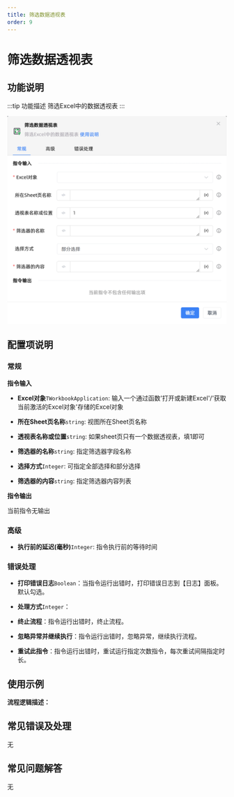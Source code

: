 ```yaml
---
title: 筛选数据透视表
order: 9
---
```


# 筛选数据透视表

## 功能说明

:::tip 功能描述
筛选Excel中的数据透视表
:::

![筛选数据透视表](../../../../assets/筛选数据透视表_command.png)

## 配置项说明

### 常规

**指令输入**

- **Excel对象**`TWorkbookApplication`: 输入一个通过函数'打开或新建Excel'/'获取当前激活的Excel对象'存储的Excel对象

- **所在Sheet页名称**`string`: 视图所在Sheet页名称

- **透视表名称或位置**`string`: 如果sheet页只有一个数据透视表，填1即可

- **筛选器的名称**`string`: 指定筛选器字段名称

- **选择方式**`Integer`: 可指定全部选择和部分选择

- **筛选器的内容**`string`: 指定筛选器内容列表


**指令输出**

当前指令无输出

### 高级

- **执行前的延迟(毫秒)**`Integer`: 指令执行前的等待时间

### 错误处理

- **打印错误日志**`Boolean`：当指令运行出错时，打印错误日志到【日志】面板。默认勾选。

- **处理方式**`Integer`：

 - **终止流程**：指令运行出错时，终止流程。

 - **忽略异常并继续执行**：指令运行出错时，忽略异常，继续执行流程。

 - **重试此指令**：指令运行出错时，重试运行指定次数指令，每次重试间隔指定时长。

## 使用示例

**流程逻辑描述：** 

## 常见错误及处理

无

## 常见问题解答

无

